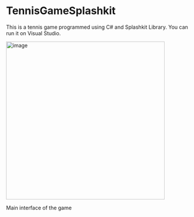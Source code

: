 # TennisGameSplashkit
This is a tennis game programmed using C# and Splashkit Library. You can run it on Visual Studio.

<img width="431" alt="image" src="https://github.com/Ngoson2004/TennisGameSplashkit/assets/86477887/0031322a-2c5f-490d-8335-d45078014de1"></br>
<figcaption>Main interface of the game</figcaption>
